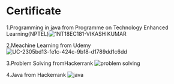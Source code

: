 # Certificate
1.Programming in java from Programme on Technology Enhanced Learning(NPTEL)![1NT18EC181-VIKASH KUMAR](https://user-images.githubusercontent.com/73949903/149546117-c45be771-cba8-4aa2-a4bd-53b2b56bde59.jpg)


2.Meachine Learning from Udemy
![UC-2305bd13-fe1c-424c-9bf8-d1789dd1c6dd](https://user-images.githubusercontent.com/73949903/122503846-c94c2280-d016-11eb-8956-f6f1b13cdb82.jpg)

3.Problem Solving fromHackerrank
![problem solving](https://user-images.githubusercontent.com/73949903/122503867-cea96d00-d016-11eb-833a-7bb29d580c92.png)

4.Java from Hackerrank
![java](https://user-images.githubusercontent.com/73949903/122503880-d10bc700-d016-11eb-8a19-df3a29cd141d.png)
